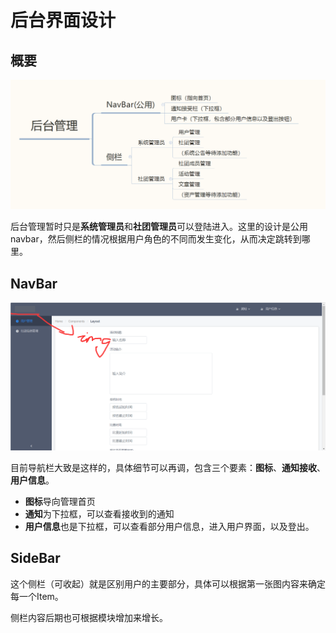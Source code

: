 # 后台界面设计

## 概要

![platform](./images/Platform.png)

后台管理暂时只是**系统管理员**和**社团管理员**可以登陆进入。这里的设计是公用navbar，然后侧栏的情况根据用户角色的不同而发生变化，从而决定跳转到哪里。

## NavBar

![side](./images/side.png)

目前导航栏大致是这样的，具体细节可以再调，包含三个要素：**图标**、**通知接收**、**用户信息**。

- **图标**导向管理首页
- **通知**为下拉框，可以查看接收到的通知
- **用户信息**也是下拉框，可以查看部分用户信息，进入用户界面，以及登出。

## SideBar

这个侧栏（可收起）就是区别用户的主要部分，具体可以根据第一张图内容来确定每一个Item。

侧栏内容后期也可根据模块增加来增长。